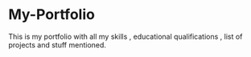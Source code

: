 # My-Portfolio
This is my portfolio with all my skills , educational qualifications , list of projects and stuff mentioned.
